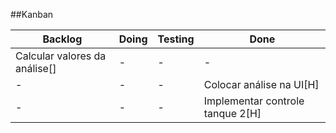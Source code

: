 ##Kanban

Backlog | Doing | Testing | Done
------------ | ------------- | ------------- | -------------
Calcular valores da análise[] | - | - |-
-|- |- | Colocar análise na UI[H]
-|- |- |Implementar controle tanque 2[H] 